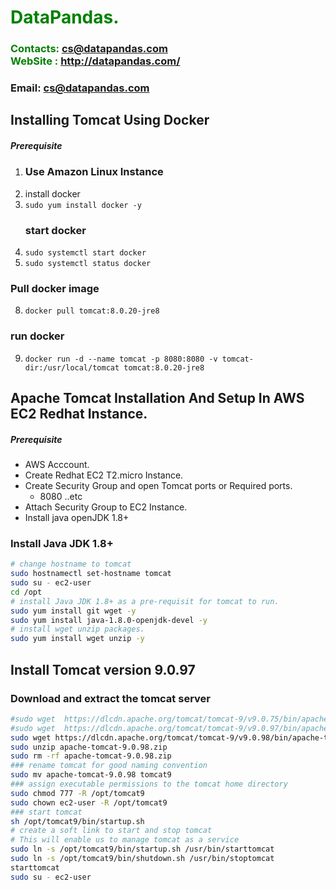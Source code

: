 #  **<span style="color:green">DataPandas.</span>**
### **<span style="color:green">Contacts: cs@datapandas.com<br> WebSite : <http://datapandas.com/></span>**
### **Email: cs@datapandas.com**

## Installing Tomcat Using Docker
##### Prerequisite
1. ### Use Amazon Linux Instance
2. install docker
3. `sudo yum install docker -y`
   ### start docker
4.  `sudo systemctl start docker`
6.  `sudo systemctl status docker`

   ### Pull docker image 
8.  `docker pull tomcat:8.0.20-jre8`

### run docker
9.  `docker run -d --name tomcat -p 8080:8080 -v tomcat-dir:/usr/local/tomcat tomcat:8.0.20-jre8`


## Apache Tomcat Installation And Setup In AWS EC2 Redhat Instance.
##### Prerequisite
+ AWS Acccount.
+ Create Redhat EC2 T2.micro Instance.
+ Create Security Group and open Tomcat ports or Required ports.
   + 8080 ..etc
+ Attach Security Group to EC2 Instance.
+ Install java openJDK 1.8+

### Install Java JDK 1.8+ 

``` sh
# change hostname to tomcat
sudo hostnamectl set-hostname tomcat
sudo su - ec2-user
cd /opt 
# install Java JDK 1.8+ as a pre-requisit for tomcat to run.
sudo yum install git wget -y
sudo yum install java-1.8.0-openjdk-devel -y
# install wget unzip packages.
sudo yum install wget unzip -y
```
## Install Tomcat version 9.0.97
### Download and extract the tomcat server
``` sh
#sudo wget  https://dlcdn.apache.org/tomcat/tomcat-9/v9.0.75/bin/apache-tomcat-9.0.75.zip
#sudo wget  https://dlcdn.apache.org/tomcat/tomcat-9/v9.0.97/bin/apache-tomcat-9.0.97.zip
sudo wget https://dlcdn.apache.org/tomcat/tomcat-9/v9.0.98/bin/apache-tomcat-9.0.98.zip
sudo unzip apache-tomcat-9.0.98.zip
sudo rm -rf apache-tomcat-9.0.98.zip
### rename tomcat for good naming convention
sudo mv apache-tomcat-9.0.98 tomcat9  
### assign executable permissions to the tomcat home directory
sudo chmod 777 -R /opt/tomcat9
sudo chown ec2-user -R /opt/tomcat9
### start tomcat
sh /opt/tomcat9/bin/startup.sh
# create a soft link to start and stop tomcat
# This will enable us to manage tomcat as a service
sudo ln -s /opt/tomcat9/bin/startup.sh /usr/bin/starttomcat
sudo ln -s /opt/tomcat9/bin/shutdown.sh /usr/bin/stoptomcat
starttomcat
sudo su - ec2-user
```

